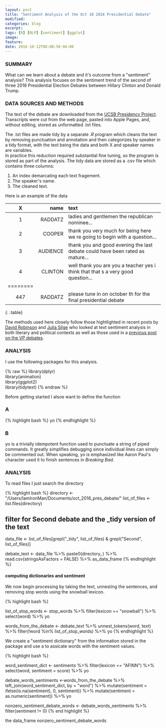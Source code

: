 ```yaml
---
layout: post
title: "Sentiment Analysis of the Oct 10 2016 Presidential Debate"
modified: 
categories: blog
excerpt:
tags: [R] [NLP] [sentiment] [ggplot]
image:
feature:
date: 2016-10-12T08:08:50-04:00
---
```


### SUMMARY   
What can we learn about a debate and it's outcome from a "sentiment" analysis? This analysis focuses on the sentiment trend of the second of three 2016 Presidential Election Debates between Hillary Clinton and Donald Trump. 

### DATA SOURCES AND METHODS   
The text of the debate are downloaded from the [UCSB Presidency Project](http://www.presidency.ucsb.edu/debates.php). Transcripts were cut from the web page, pasted into Apple Pages, and, without editing, stored as unformatted .txt files.   

The .txt files are made tidy by a separate _.R_ program which cleans the text by removing punctuation and annotation and then categorizes by speaker in a tidy format, with the text being the data and both X and speaker names are variables.  
In practice this reduction required substantial fine tuning, so the program is stored as part of the analysis. The tidy data are stored as a .csv file which contains three columns:    
1. An index demarcating each text fragement.  
2. The speaker's name.  
3. The cleaned text.    

Here is an example of the data

| X   | name       | text    |
|:---:|-----------:|:--------|
| 1   | RADDATZ    | ladies and gentlemen the republican nominee... |
| 2   | COOPER     | thank you very much for being here we re going to begin with a question... |
| 3   | AUDIENCE   | thank you and good evening the last debate could have been rated as mature... |
| 4   | CLINTON    | well thank you are you a teacher yes i think that that s a very good question... |
| ========  |   |  |
| 447   | RADDATZ  | please tune in on october th for the final presidential debate   |
{: .table}

          
The methods used here closely follow those hightlighted in recent posts by [David Robinson](http://varianceexplained.org/r/trump-tweets/) and [Julia Silge](http://juliasilge.com/blog/Life-Changing-Magic/) who looked at text sentiment analysis in both literary and political contexts as well as those used in a [previous post on the VP debates](http://rpubs.com/ww44ss/vp_debate).


### ANALYSIS       

I use the following packages for this analysis.

{% raw %}
library(dplyr)  
library(animation)  
library(ggplot2)  
library(tidytext)
{% endraw %}

Before getting started I alsoe want to define the function  

### A

{% highlight bash %}
yo
{% endhighlight %}

### B

yo is a trivially idempotent function used to punctuate a string of piped commands. It greatly simplifies debugging since individual lines can simply be commented out. When speaking, yo is emphasized like Aaron Paul's character used it to finish sentences in _Breaking Bad_.   

### ANALYSIS
  
To read files I just search the directory

{% highlight bash %}
directory <- "/Users/IamIronMan/Documents/oct_2016_pres_debate/"
list_of_files <- list.files(directory)

## filter for Second debate and the _tidy version of the text
data_file <- list_of_files[grepl("_tidy", list_of_files) & grepl("Second", list_of_files)]

debate_text <- data_file %>% paste0(directory,.) %>% 
    read.csv(stringsAsFactors = FALSE) %>% 
    as_data_frame
{% endhighlight %}

#### computing dictionaries and sentiment

We now begin processing by taking the text, unnesting the sentences, and removing stop words using the snowball lexicon.   



{% highlight bash %}

list_of_stop_words <- stop_words %>%
    filter(lexicon == "snowball") %>% 
    select(word) %>% 
    yo

words_from_the_debate <- debate_text %>%
    unnest_tokens(word, text) %>%
    filter(!word %in% list_of_stop_words) %>% 
    yo
{% endhighlight %}


We create a "sentiment dictionary" from the information stored in the  package and use a  to assicate words with the sentiment values.  

{% highlight bash %}

word_sentiment_dict <- sentiments %>%
    filter(lexicon == "AFINN") %>%
    select(word, sentiment = score) %>%
    yo


debate_words_sentiments <-words_from_the_debate %>%
left_join(word_sentiment_dict, by = "word") %>%
mutate(sentiment = ifelse(is.na(sentiment), 0, sentiment)) %>%
mutate(sentiment = as.numeric(sentiment)) %>%
yo

nonzero_sentiment_debate_words <- debate_words_sentiments %>% filter(sentiment != 0)
{% end highlight %}

the data_frame nonzero_sentiment_debate_words



